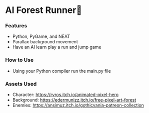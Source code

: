 # AI Forest Runner🌲

### Features

- Python, PyGame, and NEAT
- Parallax background movement
- Have an AI learn play a run and jump game

### How to Use

- Using your Python compiler run the main.py file

### Assets Used

- Character: https://rvros.itch.io/animated-pixel-hero
- Background: https://edermunizz.itch.io/free-pixel-art-forest
- Enemies: https://ansimuz.itch.io/gothicvania-patreon-collection

